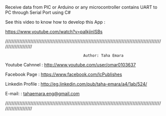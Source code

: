 Receive data from PIC or Arduino or any microcontroller contains UART to PC through Serial Port using C#

See this video to know how to develop this App :

https://www.youtube.com/watch?v=palkjinISBs

 ////////////////////////////////////////////////////////////////////////////////////////////////////////////////////

                                       Author: Taha Emara


   Youtube Cahnnel  :  http://www.youtube.com/user/omar0103637

   Facebook Page    :  https://www.facebook.com/IcPublishes

   Linkedin Profile :  http://eg.linkedin.com/pub/taha-emara/a4/1ab/524/

   E-mail:          :  tahaemara.eng@gmail.com

////////////////////////////////////////////////////////////////////////////////////////////////////////////////////
